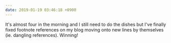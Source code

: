 ```yaml
---
date: 2019-01-19 03:46:18 +0900
---
```

It's almost four in the morning and I still need to do the dishes but I've finally fixed footnote references on my blog moving onto new lines by themselves (ie. dangling references). Winning!
